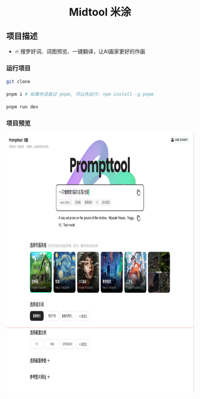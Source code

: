 <p align='center'>
 	<h1 align='center'>
    Midtool 米涂
	</h1>
</p>


## 项目描述

- 🔥 搜罗好词、词图预览、一键翻译，让AI画家更好的作画

### 运行项目

```bash
git clone 

pnpm i # 如果你没装过 pnpm, 可以先运行: npm install -g pnpm

pnpm run dev
```

### 项目预览

<div style="display: flex; justify-content: center">
<img style="width: 900px; height: 700px" src="./src/assets/img1.png"></img>
</div>

